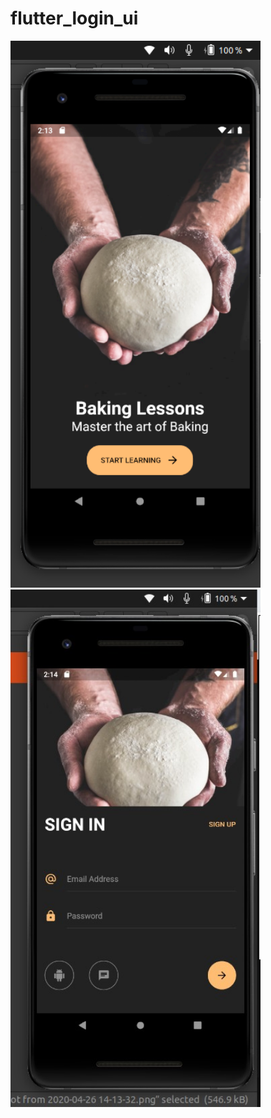 # flutter_login_ui

<img src="https://github.com/JaveedIshaq/flutter_ui_samples/blob/master/flutter_login_ui/screenshot/flutter-login-ui-welcome-screen.png" width="400">

<img src="https://github.com/JaveedIshaq/flutter_ui_samples/blob/master/flutter_login_ui/screenshot/Flutter-login-ui-signin-screen.jpg" width="400">


